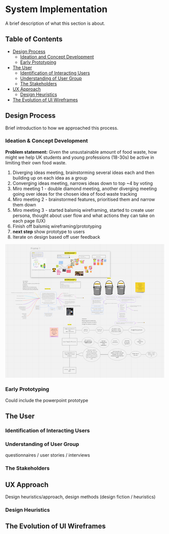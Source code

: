 # System Implementation

A brief description of what this section is about.

## Table of Contents
- [Design Process](#design-process)
	- [Ideation and Concept Development](#ideation-and-concept-development)
	- [Early Prototyping](#early-prototyping)
- [The User](#the-user)
	- [Identification of Interacting Users](#identification-of-interacting-users)
	- [Understanding of User Group](#understanding-of-user-group)
	- [The Stakeholders](#the-stakeholders)
- [UX Approach](#ux-approach)
	- [Design Heuristics](#design-heuristics)
- [The Evolution of UI Wireframes](#the-evolution-of-ui-wireframes)

## Design Process
Brief introduction to how we approached this process.

### Ideation & Concept Development
**Problem statement:** Given the unsustainable amount of food waste, how might we help UK students and young professions (18-30s) be active in limiting their own food waste.
1. Diverging ideas meeting, brainstorming several ideas each and then building up on each idea as a group
2. Converging ideas meeting, narrows ideas down to top ~4 by voting
3. Miro meeting 1 - double diamond meeting, another diverging meeting going over ideas for the chosen idea of food waste tracking
4. Miro meeting 2 - brainstormed features, prioritised them and narrow them down
5. Miro meeting 3 - started balsmiq wireframing, started to create user persona, thought about user flow and what actions they can take on each page (UX)
6. Finish off balsmiq wireframing/prototyping
7. **next step** show prototype to users
8. Iterate on design based off user feedback

![Miro board from multiple double diamond meetings](Images/mirosnapshot.png)

### Early Prototyping
Could include the powerpoint prototype

## The User

### Identification of Interacting Users

### Understanding of User Group
 questionnaires / user stories / interviews

### The Stakeholders

## UX Approach
Design heuristics/approach, design methods (design fiction / heuristics)

### Design Heuristics

## The Evolution of UI Wireframes
